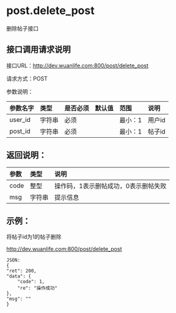 # post.delete_post

删除帖子接口

## 接口调用请求说明

接口URL：http://dev.wuanlife.com:800/post/delete_post

请求方式：POST

参数说明：

|参数名字    |类型   |是否必须    |默认值    |范围        |说明|
|:--|:--|:--|:--|:--|:--|
|user_id    |字符串   |必须    |           |最小：1     |用户id|
|post_id    |字符串   |必须         |      |最小：1     |帖子id

## 返回说明：

|参数        |类型   |说明|
|:--|:--|:--|
|code            |整型   |操作码，1表示删帖成功，0表示删帖失败|
|msg            |字符串  |提示信息|

## 示例：

将帖子id为1的帖子删除

http://dev.wuanlife.com:800/post/delete_post

    JSON:
    {
    "ret": 200,
    "data": {
        "code": 1,
        "re": "操作成功"
    },
    "msg": ""
    }
